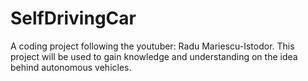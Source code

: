 # SelfDrivingCar
A coding project following the youtuber: Radu Mariescu-Istodor. This project will be used to gain knowledge and understanding on the idea behind autonomous vehicles. 
